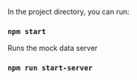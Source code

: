 
In the project directory, you can run:

### `npm start`

Runs the mock data server

### `npm run start-server`


